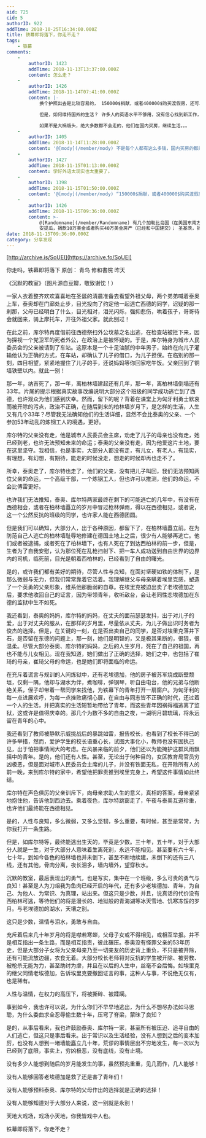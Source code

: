 ```yaml
---
aid: 725
cid: 5
authorID: 922
addTime: 2018-10-25T16:34:00.000Z
title: 铁幕即将落下，你走不走？
tags:
    - 铁幕
comments:
    -
        authorID: 1423
        addTime: 2018-11-13T13:37:00.000Z
        content: 怎么走？
    -
        authorID: 1426
        addTime: 2018-11-14T07:41:00.000Z
        content: |-
            换个护照出去是比较容易的， 150000$捐献，或者400000$购买渡假房，还可以收租，比国内买房便宜多了，

            但是，如何维持国外的生活？ 许多人的英语水平不够用，没有信心找到新工作，一家人的生活开支怎么办？

            如果不是大祸临头，绝大多数都不会走的，他们在国内买房，继续生活。。。
    -
        authorID: 1405
        addTime: 2018-11-14T11:28:00.000Z
        content: '@[mody](/member/mody) 不是每个人都有这么多钱，国内买房的都是透支了几十年的钱包换来的'
    -
        authorID: 1427
        addTime: 2018-11-15T01:13:00.000Z
        content: 学好外语太现实也太重要了。
    -
        authorID: 1398
        addTime: 2018-11-15T01:50:00.000Z
        content: '@[mody](/member/mody) “150000$捐献，或者400000$购买渡假房” 您这说的是哪啊'
    -
        authorID: 1426
        addTime: 2018-11-15T09:36:00.000Z
        content: >-
            @[Randomname](/member/Randomname) 有几个加勒比岛国（在美国东南方向）开设了投资护照项目，
            安提瓜，捐款10万美金或者购买40万美金房产（已经和中国建交）； 圣基茨，捐款15万美金或者购买20万美金房产（已经和台湾建交）；
date: 2018-11-15T09:36:00.000Z
category: 分享发现
---
```


[http://archive.is/SoUEI](https://archive.fo/SoUEI)

你走吗，铁幕即将落下 原创： 青鸟 修和書院 昨天

《沉默的教室》（图片源自豆瓣，敬致谢忱！）

一家人衣着整齐欢欢喜喜地在圣诞的清晨准备去看望外祖父母，两个弟弟喊着泰奥上车，泰奥却在门廊处止步，目光投向了约定他一起逃亡西德的同学，迟疑的那一刹那，父母已经明白了什么，目光相对，泪光闪烁，强抑悲伤，哄着孩子，哥哥待会就回来，骑上摩托车，开往外祖父家。就此别过！

在此之前，库尔特再度借前往西德祭扫外公坟墓之名出逃，在检查站被拦下来，因为探视一个党卫军的死者外公，在政治上是被怀疑的。于是，库尔特身为城市人民委员会的父亲被请到了车站。这原本是一个十足油腻的中年男子，始终在向儿子灌输他认为正确的方式，在车站，却确认了儿子的借口，为儿子担保。在临别的那一刻，四目相望，紧紧地握住了儿子的手，还说妈妈等你回家吃午饭。父亲回到了铜墙铁壁以内。就此一别！

那一年，纳吉死了，那一年，离柏林墙建起还有几年，那一年，离柏林墙倒塌还有33年。片尾的提示根据真实故事改编说明大部分这个班级的同学成功逃亡到了西德，也许观众为他们感到庆幸。然而，留下的呢？背着在课堂上为匈牙利勇士默哀而被开除的污点，政治不正确，在随后到来的柏林墙岁月下，是怎样的生活，人生又有几个33年？尽管我无法确知他们的生活详细，显然不会比泰奥的父亲、一个参加53年动乱的炼钢工人的境遇，更好。

库尔特的父亲没有走，他是城市人民委员会主席，劝走了儿子的母亲也没有走，她已经到老，也许无法预知未来的命运；泰奥的父亲没有走，因为他爱这片土地，要在这里坚守。我相信，也是事实，大部分人都没有走，有儿女，有老人，有现实，有理想，有幻想，有期待，能走的时候没走，想走的时候却再也走不了。

所幸，泰奥走了，库尔特也走了，他们的父亲，没有把儿子叫回，我们无法预知两位父亲的命运，一个高级干部，一个炼钢工人，但也许可以推测，他们的命运，不会比傅雷更好。

也许我们无法推知，泰奥、库尔特两家最终在剩下的可能逃亡的几年中，有没有在西德相会，或者在柏林墙矗立的岁月中冒过枪林弹雨，得以在西德相见，或者说，这一个公然反抗的班级的同学，也许家人能在西德团圆。

但是我们可以确知，大部分人，出于各种原因，都留下了，在柏林墙矗立前。在为防范自己人逃亡的柏林墙耻辱地修建在德国土地上之后，很少有人能够再逃亡。他们或者被逮捕，或者死在了柏林墙下，也有人死在了到达西柏林的前一步，但是，生者为了自我安慰，认为那位死在乱枪扫射下、把一车人成功送到自由世界的边界内的司机，临死前，目光是朝着西柏林的，已经看到了自由的曙光。

是的，或许我们都有美好的期待，尽管人性与良知，在面对坚硬如铁的体制下，是那么微弱与无力，但我们常常靠着它活着。我理解继父与母亲瞒着埃里克感，塑造了一个英勇的父亲形象，维系他那脆弱的自尊。在埃里克被迫出卖了老埃德加之后，要求他收回自己的证言，因为带领青年，收听敌台，会让老同性恋埃德加在东德的监狱中生不如死。

我还看到，泰奥的妈妈，库尔特的妈妈，在丈夫的面前瑟瑟发抖，出于对儿子的爱，出于对丈夫的服从，在那样的岁月里，尽量依从丈夫，为儿子做出识时务者为俊杰的选择。但是，在关键的一刻，在是否出卖自己的同学，是否对埃里克落井下石，是否留在东德的问题上，那一刻，她们是明智的，又是极其果断的，很狠，很温柔。尽管大部分泰奥、库尔特的妈妈，之后的人生岁月，死在了自己的祖国，再也不能与儿女相见。现在我知道，她们做出了正确的选择，她们之中，也包括了崔琦的母亲，崔琦父母的命运，也是她们即将面临的命运。

在充斥着谎言与规训的人间炼狱中，还有老埃德加，他的房子被苏军烧成断壁颓垣，仅剩一隅，他却与湖水为伴，煮咖啡，弹钢琴，听自由电台，他的兄弟与他断绝关系，侄子却带着一帮同学来找他，为铁幕下的青年打开一扇窗户。为匈牙利的每一点进展欢呼，为每一点挫败痛彻心扉，在自由与同志皆不正确的时代，还过着一个人的生活，并把真实的生活短暂地带给了青年，而这些青年因祸得福逃离了监狱，这或许是值得庆幸的。那几个为数不多的自由之夜，一湖明月碧琉璃，将永远留在青年的心中。

我还看到了教师被静默示威挑战后的暴跳如雷，报告校长，也看到了校长不得已的许多举措，然而，爱护学生的校长语重心长，试图大事化小，教师也没有固执己见，出于怕把事情闹大的考虑。在风暴来临的前夕，他们还以为能掩护这群风雨飘摇中的青年。是的，他们还有人性。甚至，无论出于何种目的，女区教育局官员穷凶极恶，但是面对城市人民委员会主席的儿子，并没有铁面无私，在开除所有人的前一晚，来到库尔特的家中，希望他把罪责推到埃里克身上，希望这件事情如此终结。

库尔特在声色俱厉的父亲训斥下，向母亲求助人生的意义，真相的答案，母亲紧紧地抱住他，告诉他到西边去。乘着夜色，库尔特跳窗走了，午夜与泰奥互道珍重，也许他们最终能在西德相见。

是的，人性与良知，多么微弱，又多么坚韧，多么重要，有时候，甚至是常常，为你我打开一条生路。

但是，如库尔特等，最终能逃出生天的，毕竟是少数。三十年，五十年，对于大部分人就是一生，对于大部分人意味着生离死别，永远不能相见。甚至要有六十年，七十年，到如今各色的柏林墙也并未倒下，甚至不断地续建，未倒下的还有三八线，还有其他，骨肉分离，夜长泪多，墙内墙外，望穿秋水。

沉默的教室，最后表现出的勇气，也是写实，集中在一个班级，多么可贵的勇气与良知！甚至是人为刀俎我为鱼肉已经开启的年代，还有多少老埃德加、青年，为自己、为他人、为常识、为真理，站出来。但这只是少数，并且，说真话的代价没有西柏林可逃，等待他们的将是漫长的、地狱般的青海湖等冰天雪地、饥寒冻馁的岁月。与老埃德加的湖水，天壤之别。

这只是少数，温情与泪水，勇敢与自由。

充斥着后来几十年岁月的将是噤若寒蝉，父母子女或不得相见，或相互举报。并不是相互指出一条生路，而是相互指责，彼此碾压。泰奥没有怪罪父亲的53年历史，但是大部分子女将为父亲母亲乃至一切亲友的历史背上重负，不只是被开除，还有可能流放边疆，衣食无着。大部分校长老师将对反抗的学生被开除、被劳教、被枪杀无能为力，甚至助纣为虐，并且在以后的人生中，丝毫不会后悔。如埃里克的继父同情老埃德加，告诉埃里克要撤回证言的事，这种人与事，不说绝无仅有，也是稀有。

人性与温情，在权力的高压下，将被撕碎、被蹂躏。

事到如今，我也许可以说，为什么你们不早早地逃出，为什么不想尽办法如马思聪，为什么委曲求全忍辱偷生数十年，压弯了脊梁，蒙昧了良知？

是的，从事后看来，我也许鼓励泰奥、库尔特一家，甚至所有被压迫、追寻自由的人们逃亡，但这只是事后看来。出于常识以及生活经验，没有人想到之后的变本加厉，也没有人想到一堵墙能矗立几十年，荒谬的事情层出不穷地发生，每一次以为已经到了底限，事实上，穷凶极恶，没有底线，没有止境。

没有多少人能想到随后的岁月能发生的事，虽然预兆重重，见几而作，几人能够！

没有人能够回答老埃德加是救了还是害了青年们！

没有人能够预料泰奥、库尔特的父母作出的选择就是正确的选择！

没有人能够知道对于大部分人来说，这一别就是永别！

天地大戏场，戏场小天地，你我皆戏中人也。

铁幕即将落下，你走不走？

